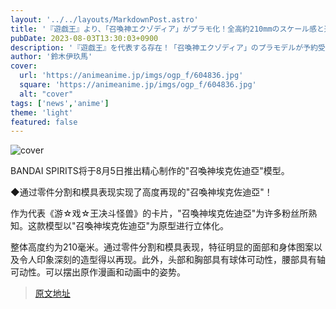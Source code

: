 ```yaml
---
layout: '../../layouts/MarkdownPost.astro'
title: '『遊戯王』より、「召喚神エクゾディア」がプラモ化！全高約210mmのスケール感と迫力の造形は必見'
pubDate: 2023-08-03T13:30:03+0900
description: '『遊戯王』を代表する存在！「召喚神エクゾディア」のプラモデルが予約受付中。'
author: '鈴木伊玖馬'
cover:
  url: 'https://animeanime.jp/imgs/ogp_f/604836.jpg'
  square: 'https://animeanime.jp/imgs/ogp_f/604836.jpg'
  alt: "cover"
tags: ['news','anime']
theme: 'light'
featured: false
---
```

![cover](https://animeanime.jp/imgs/ogp_f/604836.jpg)

BANDAI SPIRITS将于8月5日推出精心制作的"召喚神埃克佐迪亞"模型。 

◆通过零件分割和模具表现实现了高度再现的"召喚神埃克佐迪亞"！ 

作为代表《游☆戏☆王决斗怪兽》的卡片，"召喚神埃克佐迪亞"为许多粉丝所熟知。这款模型以"召喚神埃克佐迪亞"为原型进行立体化。 

整体高度约为210毫米。通过零件分割和模具表现，特征明显的面部和身体图案以及令人印象深刻的造型得以再现。此外，头部和胸部具有球体可动性，腰部具有轴可动性。可以摆出原作漫画和动画中的姿势。

>[原文地址](https://animeanime.jp/article/2023/08/03/79052.html)  